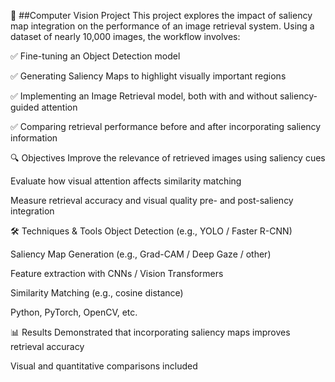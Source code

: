 🧠 ##Computer Vision Project
This project explores the impact of saliency map integration on the performance of an image retrieval system. Using a dataset of nearly 10,000 images, the workflow involves:

✅ Fine-tuning an Object Detection model

✅ Generating Saliency Maps to highlight visually important regions

✅ Implementing an Image Retrieval model, both with and without saliency-guided attention

✅ Comparing retrieval performance before and after incorporating saliency information

🔍 Objectives
Improve the relevance of retrieved images using saliency cues

Evaluate how visual attention affects similarity matching

Measure retrieval accuracy and visual quality pre- and post-saliency integration

🛠️ Techniques & Tools
Object Detection (e.g., YOLO / Faster R-CNN)

Saliency Map Generation (e.g., Grad-CAM / Deep Gaze / other)

Feature extraction with CNNs / Vision Transformers

Similarity Matching (e.g., cosine distance)

Python, PyTorch, OpenCV, etc.

📊 Results
Demonstrated that incorporating saliency maps improves retrieval accuracy

Visual and quantitative comparisons included

